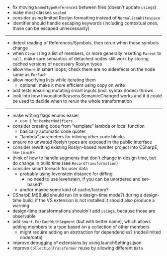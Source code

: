 - fix moving `NamedTypeReference`s between files (doesn't update `using`s)
- make most classes `sealed`
- consider using limited Roslyn formatting instead of `NormalizeWhitespace`
- identifier should handle escaping keywords (including contextual ones, those can be escaped unnecessarily)

---

- detect reading of References/Symbols, then rerun when those symbols change
- when `Clear()`ing a list of members, or more generally resetting `Parent` to `null`, make sure semantics of detached nodes still work by storing cached versions of necessary Roslyn types
- allow `Where` in smart loops; check there are no sideefects on the node same as `ForEach`
- allow modifying lists while iterating them
  - optional: make it more efficient using copy on write 
- add tests ensuring mutating smart inputs (incl. syntax nodes) throws
- look into how InvocationReasons.SemanticChanged works and if it could be used to decide when to rerun the whole transformation

---

- make writing flags enums easier
  - use it for `MemberModifiers`
- consider creating code from "template" lambda or local function  
  - basically automatic code quoter
  - "lambda" parameters for inlining other code blocks
- ensure no unwated Roslyn types are exposed in the public interface
- consider rewriting existing Roslyn-based rewriter project into CSharpE, like LinqAF
- think of how to handle segments that don't change in design time, but do change in build time (see `RecordTransformation`)
- consider smart foreach for user data
  - probably using levenstein distance for diffing
    - no need to use levenstein, if you can be unordered and set-based?
  - and/or maybe some kind of cache/factory?
- CSharpE.MSBuild should run (in a design-time mode?) during a design-time build, if the VS extension is not installed it should also produce a warning
- design-time transformations shouldn't add `using`s, because those are observable
- add `Smart.ForEachWithSegment` (but with better name), which allows adding members to a type based on a collection of other members
  - might require adding an abstraction for dependencies? (node/limited node/data)
- improve debugging of extensions by using launchSettings.json
- improve `CollectionTransformer` reuse by allowing different `Data`
